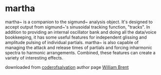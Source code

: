 # martha 

martha~ is a companion to the sigmund~ analysis object. It's designed to accept output from sigmund~'s sinusoidal tracking function, "tracks". In addition to providing an internal oscillator bank and doing all the data/voice bookkeeping, it has some useful features for independent glissing and amplitude pulsing of individual partials. martha~ is also capable of managing the attack and release times of partials and forcing inharmonic spectra to harmonic arrangements. Combined, these features can create a variety of interesting effects.

downloaded from [coderofsalvation](https://github.com/coderofsalvation/pd-puredata-vanilla-patches/tree/master/williambrent)
author page [William Brent](https://puredata.info/author/wbrent)
